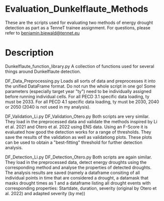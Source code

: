 # Evaluation_Dunkelflaute_Methods

These are the scripts used for evaluating two methods of energy drought detection as part as a TenneT trainee assignment.
For questions, please refer to benjamin.biewald@tennet.eu


# Description

Dunkelflaute_function_library.py
A collection of functions used for several things around Dunkelflaute detection.

DF_Data_Preprocessing.py
Loads all sorts of data and preprocesses it into the unified DataFrame format.
Do not run the whole script in one go! Some parameters (especially target year "ty") need to be individually assigned before running individual cells.
For all PECD 3.1 specific data loading, ty must be 2033.
For all PECD 4.1 specific data loading, ty must be 2030, 2040 or 2050 (2040 is not used in my analysis).

DF_Validation_Li.py
DF_Validation_Otero.py
Both scripts are very similar. They load in the preprocessed data and validate the methods inspired by Li et al. 2021 and Otero et al. 2022 using ENS data.
Using an F-Score it is evaluated how good the detection works for a range of thresholds.
They save the results of the validation as well as validationg plots. These plots can be used to obtain a "best-fitting" threshold for further detection analysis.

DF_Detection_Li.py
DF_Detection_Otero.py
Both scripts are again similar. They load in the preprocessed data, detect energy droughts using the corresponding method and analyse the properties of detected droughts.
The analysis results are saved (namely a dataframe consiting of all individual points in time that are considered a drought, a datamask that masks drought times as 1 and a dataframe listing all drought events with corresponding properties: Startdate, duration, severity (original by Otero et al. 2022) and adapted severity (by me))
